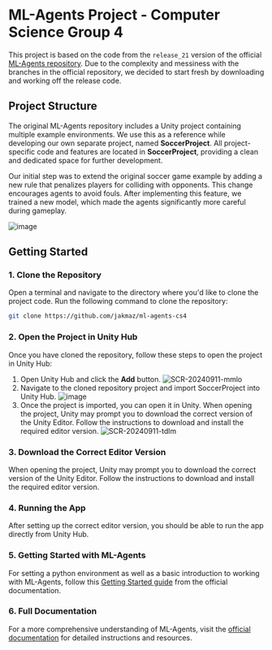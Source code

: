 # ML-Agents Project - Computer Science Group 4

This project is based on the code from the `release_21` version of the official [ML-Agents repository](https://github.com/Unity-Technologies/ml-agents). Due to the complexity and messiness with the branches in the official repository, we decided to start fresh by downloading and working off the release code.

## Project Structure

The original ML-Agents repository includes a Unity project containing multiple example environments. We use this as a reference while developing our own separate project, named **SoccerProject**. All project-specific code and features are located in **SoccerProject**, providing a clean and dedicated space for further development.

Our initial step was to extend the original soccer game example by adding a new rule that penalizes players for colliding with opponents. This change encourages agents to avoid fouls. After implementing this feature, we trained a new model, which made the agents significantly more careful during gameplay.

![image](https://github.com/user-attachments/assets/aea8dca9-89f4-4346-88a9-a773a76671e5)


## Getting Started

### 1. Clone the Repository
Open a terminal and navigate to the directory where you'd like to clone the project code. Run the following command to clone the repository:

```bash
git clone https://github.com/jakmaz/ml-agents-cs4
```

### 2. Open the Project in Unity Hub
Once you have cloned the repository, follow these steps to open the project in Unity Hub:

1. Open Unity Hub and click the **Add** button.
![SCR-20240911-mmlo](https://github.com/user-attachments/assets/5c790056-cc8a-4edc-bd2a-dddfc599e6b3)
2. Navigate to the cloned repository project and import SoccerProject into Unity Hub.
![image](https://github.com/user-attachments/assets/9bdcfc2a-dba8-4668-890a-2f2dcd672171)
3. Once the project is imported, you can open it in Unity. When opening the project, Unity may prompt you to download the correct version of the Unity Editor. Follow the instructions to download and install the required editor version.
![SCR-20240911-tdlm](https://github.com/user-attachments/assets/828ae34b-27f8-44e4-b6dd-46401a9347e8)

### 3. Download the Correct Editor Version
When opening the project, Unity may prompt you to download the correct version of the Unity Editor. Follow the instructions to download and install the required editor version.

### 4. Running the App
After setting up the correct editor version, you should be able to run the app directly from Unity Hub.

### 5. Getting Started with ML-Agents
For setting a python environment as well as a basic introduction to working with ML-Agents, follow this [Getting Started guide](https://github.com/Unity-Technologies/ml-agents/blob/develop/docs/Getting-Started.md) from the official documentation.

### 6. Full Documentation
For a more comprehensive understanding of ML-Agents, visit the [official documentation](https://github.com/Unity-Technologies/ml-agents/tree/develop) for detailed instructions and resources.
